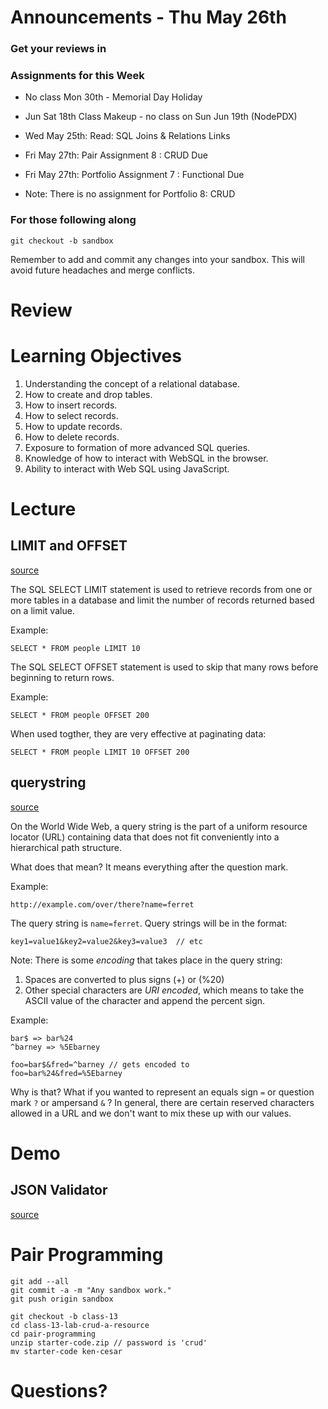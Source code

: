 # Announcements - Thu May 26th

### Get your reviews in

### Assignments for this Week

* No class Mon 30th - Memorial Day Holiday
* Jun Sat 18th Class Makeup - no class on Sun Jun 19th (NodePDX)




* Wed May 25th: Read: SQL Joins & Relations Links
* Fri May 27th: Pair Assignment 8 : CRUD Due
* Fri May 27th: Portfolio Assignment 7 : Functional Due
* Note: There is no assignment for Portfolio 8: CRUD

### For those following along
`git checkout -b sandbox`

Remember to add and commit any changes into your sandbox. This will avoid future headaches and merge conflicts.

# Review

# Learning Objectives

1. Understanding the concept of a relational database.
2. How to create and drop tables.
3. How to insert records.
4. How to select records.
5. How to update records.
6. How to delete records.
7. Exposure to formation of more advanced SQL queries.
8. Knowledge of how to interact with WebSQL in the browser.
9. Ability to interact with Web SQL using JavaScript.

# Lecture

## LIMIT and OFFSET

[source](https://en.wikipedia.org/wiki/Select_(SQL))

The SQL SELECT LIMIT statement is used to retrieve records from one or more tables in a database and limit the number of records returned based on a limit value.

Example:

```
SELECT * FROM people LIMIT 10
```

The SQL SELECT OFFSET statement is used to skip that many rows before beginning to return rows.

Example:

```
SELECT * FROM people OFFSET 200
```

When used togther, they are very effective at paginating data:

```
SELECT * FROM people LIMIT 10 OFFSET 200
```

## querystring

[source](https://en.wikipedia.org/wiki/Query_string)

On the World Wide Web, a query string is the part of a uniform resource locator (URL) containing data that does not fit conveniently into a hierarchical path structure.

What does that mean? It means everything after the question mark.

Example:

```
http://example.com/over/there?name=ferret
```

The query string is `name=ferret`.  Query strings will be in the format:

```
key1=value1&key2=value2&key3=value3  // etc
```

Note: There is some *encoding* that takes place in the query string:
1. Spaces are converted to plus signs (+) or (%20)
2. Other special characters are *URI encoded*, which means to take the ASCII value of the character and append the percent sign. 

Example:

```
bar$ => bar%24
^barney => %5Ebarney

foo=bar$&fred=^barney // gets encoded to
foo=bar%24&fred=%5Ebarney
```

Why is that? What if you wanted to represent an equals sign `=` or question mark `?` or ampersand `&` ? In general, there are certain reserved characters allowed in a URL and we don't want to mix these up with our values.

# Demo

## JSON Validator

[source](https://jsonformatter.curiousconcept.com/)


# Pair Programming
```
git add --all
git commit -a -m "Any sandbox work."
git push origin sandbox

git checkout -b class-13
cd class-13-lab-crud-a-resource
cd pair-programming
unzip starter-code.zip // password is 'crud'
mv starter-code ken-cesar
```



# Questions?





  






